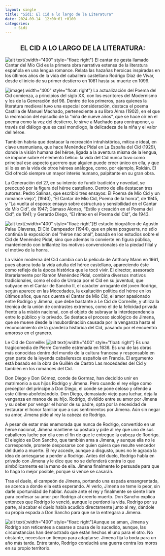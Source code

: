 ```yaml
---
layout: single
title: "Sidi: El Cid a lo largo de la Literatura"
date: 2024-09-14  12:00:01 +0100
categories: 
    - Sidi
---
```


<center><h2>EL CID A LO LARGO DE LA LITERATURA:</h2></center>


![alt text](</assets/img/Primer folio del manuscrito del Cantar de mío Cid.jpg>){:width="400" style="float: right"}
El cantar de gesta llamado Cantar del Mío Cid es la primera obra narrativa extensa de la 
literatura española en una lengua romance. Relata las hazañas heroicas inspiradas en los últimos 
años de la vida del caballero castellano Rodrigo Díaz de Vivar, desde el inicio de su primer 
destierro en 1081 hasta su muerte en 1099. 

![image](</assets/img/La niña de nueve años  ante el Cid.jpg>){:width="400" style="float: right"} La actualización del Poema del Cid comienza, a principios del siglo XX, con los escritores del 
Modernismo y los de la Generación del 98. Dentro de los primeros, para quienes la literatura 
medieval tuvo una especial consideración, destaca el poema Castilla de Manuel Machado, 
perteneciente a su libro Alma (1902), en el que la recreación del episodio de la “niña de nueve 
años”, que se hace oír en el poema como la voz del destierro, le sirve a Machado para 
contraponer, a través del diálogo que es casi monólogo, la delicadeza de la niña y el valor del 
héroe.


También habría que destacar la recreación intrahistórica, mítica e ideal, en clave unamuniana, 
que hace Menéndez Pidal en La España del Cid (1929), donde la visión humana del héroe, ligada a 
la aventura misma de la lengua, se impone sobre el elemento bélico: la vida del Cid nunca tuvo 
como principal ese aspecto guerrero que alguien puede creer único en ella, y   que si lo es en la 
vida de otros héroes análogos, como, por ejemplo, Roldán. El Cid ofreció siempre un mayor interés 
humano, palpitante en su gran obra.


La Generación del 27, en su intento de fundir tradición y novedad, se preocupó por la figura del 
héroe castellano. Dentro de ella destacan tres autores: Pedro Salinas, que escribió tres ensayos: 
El Poema de Mío Cid y un romance viejo”, (1940), “El Cantar de Mío Cid, Poema de la honra”, de 
1945, y “La vuelta al esposo: ensayo sobre estructura y sensibilidad en el Cantar de Mío Cid”, de 
1947; Dámaso Alonso, “Estilo y creación en el Poema del Cid”, de 1941; y Gerardo Diego, “El ritmo 
en el Poema del Cid”, de 1943. 


![alt text](</assets/img/El cid.JPG>){:width="400" style="float: right"}El estudio biográfico de Agustín Palau Claveras, El Cid Campeador (1944), que en plena posguerra, 
no sólo continúa la exposición del “héroe nacional”, basada en los estudios sobre el Cid de 
Menéndez Pidal, sino que además lo convierte en figura pública, manteniendo con brillantez los 
motivos convencionales de la piedad filial y el motivo de la honra.

La visión moderna del Cid cambia con la película de Anthony Mann en 1961, pues abarca toda la 
vida adulta del héroe castellano, apareciendo éste como reflejo de la época histórica que le tocó 
vivir. El director, asesorado literariamente por Ramón Menéndez Pidal, combina diversos motivos 
tradicionales, como el odio de Urraca por el Cid en su juventud, que subyace en el Cantar de 
Sancho II, el carácter arrogante del joven Rodrigo, según aparece en las Mocedades, la exaltación 
política del héroe en los últimos años, que nos cuenta el Cantar de Mío Cid, el amor apasionado 
entre Rodrigo y Jimena, que debe bastante a Le Cid de Corneille, y utiliza la técnica de la unión 
de contrastes extremos, como el de la felicidad privada frente a la misión nacional, con el 
objeto de subrayar la interdependencia entre lo público y lo privado. Se destaca el proceso 
sicológico de Jimena, que se mueve desde la insubordinación causada por la venganza hasta el 
reconocimiento de la grandeza histórica del Cid, pasando por el encuentro amoroso en el granero. 


Le Cid de Corneille:
![alt text](</assets/img/Le cid.JPG>){:width="400" style="float: right"}
Es una tragicomedia de Pierre Corneille estrenada  en 1636. Es una de las obras más conocidas 
dentro del mundo de la cultura francesa y responsable en gran parte de la leyenda caballeresca 
española en Francia.  El argumento está basado en la obra de Guillén de Castro Las mocedades del 
Cid y también en los romances del Cid.


Don Diego y Don Gómez, conde de Gormaz, han decidido unir en matrimonio a sus hijos Rodrigo y 
Jimena. Pero cuando el rey elige como preceptor del príncipe a Don Diego, el conde se pone celoso 
y ofende a este último abofeteándolo. Don Diego, demasiado viejo para luchar, deja la venganza en 
manos de su hijo. Rodrigo, dividido entre su amor por Jimena y su deber por vengar el honor de su 
padre, opta por la necesidad de restaurar el honor familiar que a sus sentimientos por Jimena. 
Aún sin negar su amor, Jimena pide al rey la cabeza de Rodrigo.

A pesar de estar más enamorada que nunca de Rodrigo, convertido en un héroe nacional, Jimena 
mantiene su postura y pide al rey que uno de sus caballeros luche por ella con el fin de que le 
entregue la cabeza de Rodrigo. El elegido es Don Sancho, que también ama a Jimena, y aunque ella 
no le corresponde, promete desposarse con quien quiera que resulte vencedor del duelo a muerte. 
El rey accede, aunque a disgusto, pues no le agrada la idea de arriesgarse a perder a Rodrigo. 
Antes del duelo, Rodrigo habla en privado con Jimena y le dice que no se defenderá contra lo que 
simbólicamente es la mano de ella. Jimena finalmente lo persuade para que lo haga lo mejor 
posible, porque si vence se casarán.


Tras el duelo, el campeón de Jimena, portando una espada ensangrentada, se acerca a donde ella 
está esperando. Al verlo, Jimena se teme lo peor, sin darle oportunidad de hablar. Acude ante el 
rey y finalmente se siente libre para confesar su amor por Rodrigo al creerlo muerto. Don Sancho 
explica entonces que Rodrigo lo venció, aunque le perdonó la vida. Rodrigo por su parte, al 
acabar el duelo había acudido directamente junto al rey, dándole su propia espada a Don Sancho 
para que se la entregara a Jimena.

![alt text](</assets/img/el gigante.JPG>){:width="400" style="float: right"}Aunque se aman, Jimena y Rodrigo son reticentes a casarse a causa de lo sucedido, aunque, las 
circunstancias han demostrado que están hechos el uno para el otro. No obstante, necesitan un 
tiempo para adaptarse. Jimena fija la boda para un año más tarde. Entre tanto, Rodrigo conducirá 
una guerra contra los moros en su propio territorio.




